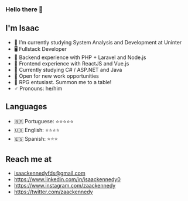### Hello there 👋
## I'm Isaac

- 🔭 I’m currently studying System Analysis and Development at Uninter
- 🖥️ Fullstack Developer
- 💯 Backend experience with PHP + Laravel and Node.js
- 💯 Frontend experience with ReactJS and Vue.js
- 🚧 Currently studying C# / ASP.NET and Java
- 👐 Open for new work opportunities
- 🧙 RPG entusiast. Summon me to a table!
- ♂ Pronouns: he/him

## Languages

- 🇧🇷 Portuguese: ⭐⭐⭐⭐⭐
- 🇺🇸 English:    ⭐⭐⭐⭐
- 🇪🇸 Spanish:    ⭐⭐⭐

## Reach me at

- isaackennedyfds@gmail.com
- https://www.linkedin.com/in/isaackennedy0
- https://www.instagram.com/zaackennedy
- https://twitter.com/zaackennedy
